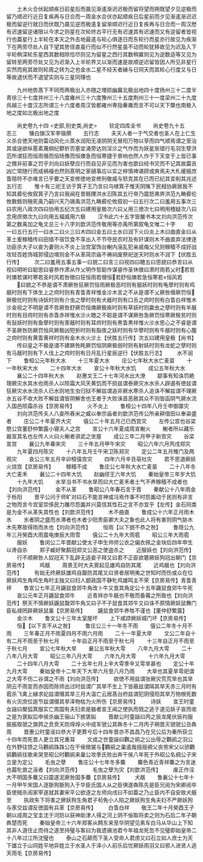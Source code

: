 <!-- { "loadSidebar": true } -->
　　土木火合伏起顺疾日前星后而晨见渐逺渐迟迟极而留将望而朔既望夕见逆极而留乃顺迟行近日复疾再与日合而一周金水合伏亦起顺疾日后星前而夕见渐逺渐迟迟极而留逆行就日而伏既乃晨见逆而极逺复留渐顺迟行近日复疾再与日合而一周汉厯有迟速留逆诸限以今求之则星在次轮终古平行无有迟速其有迟速而又有逆留者皆视行也葢星行上半轮在本天之外去地最逺与轮心俱逐日而东轮行而星亦行故见为疾渐下在两旁尽处人自下望其势径直虽行而似不行然星虽不动而轮犹移故见为迟及入下半轮稍深轮东星西其数相除恰尽则见为留星之西行其数稍赢则见为逆数适等又见为留转至两旁尽处又见为迟渐入上半轮界又以渐而速是故顺逆迟留皆因人所见非星行实然而宛其故则轮周之转为之也金水二星不经天者縁与日同天而其轮心行度又与日等故退伏而不退望实则与三星同理也








　　九州地势髙下不同而两极出入亦随之増损幽冀北极出地四十度扬州三十二度半青徐三十七度并州三十八度雍州三十六度豫州三十五度荆州三十一度梁州二十九度呉越三十度汉志所谓三十六度者周汉皆都雍州専指秦雍而言不可以天下槩也南极入地之度如北极出地之度









　　尚史卷九十四
<史部,别史类,尚史>
　　钦定四库全书
　　尚史卷九十五　　　　　　志三
　　镶白旗汉军李锴撰
　　五行志
　　夫天人者一于气交者也圣人在上仁生义杀合徳天地则雷动风化火蒸水润阳无凌阴阴无冒阳万物以孶而四气顺焉谓之至治其或逞欲纵慝紊蔑纲纪鬰折否塞坌涌旁达则淫沴之气作而为妖星辰错行毛羽生孽洪范所谓狂而恒雨僣而恒旸豫而恒燠急而恒寒捷于景响也然人作于下天变于上皆已事之徴非前事之罚乎刘向曰妖孽应行而自见非见而为害也歆曰经书灾而不记其故葢吉凶亡常随行而成祸福也然则髙明之家擿事应以实之梓慎禆谌顾或爽焉夫大札缓报庶眚隠符不亦难言已乎要之天变修徳地变修刑敬威与怒克其在已而已纪其变削其兆述五行志
　　惟十有三祀王访于箕子王乃言曰乌嘑箕子惟天阴隲下民相协厥居我不知其彛伦攸叙箕子乃言曰我闻在昔鲧陻洪水汩陈其五行帝乃震怒弗畀洪范九畴彛伦攸斁鲧则殛死禹乃嗣兴天乃锡禹洪范九畴彛伦攸叙初一曰五行次二曰羞用五事次三曰农用八政次四曰协用五纪次五曰建用皇极次六曰乂用三徳次七曰明用稽疑次八曰念用庶徴次九曰向用五福威用六极
　　汉书此六十五字皆雒书本文刘向洪范传次第之数禹加之龟文总三十八字刘歆洪范传敬用等亦禹所第叙龟文唯二十字
　　初一曰五行五行一曰水二曰火三曰木四曰金五曰土水曰润下火曰炎上木曰曲直金曰从革土爰稼穑传曰田猎不宿饮食不享出入不节夺民农时及有奸谋则木不曲直弃法律逐功臣杀大子以妾为妻则火不炎上治宫室饰台榭内滛乱犯亲戚侮父兄则稼穑不成好战攻轻百姓饰城郭侵边境则金不从革简宗庙不祷祠废祭祀逆天时则水不润下【伏胜五行传】
　　次二曰羞用五事五事一曰貌二曰言三曰视四曰聴五曰思貌曰恭言曰从视曰明听曰聪思曰睿恭作肃从作乂明作哲聪作谋睿作圣休徴曰肃时雨若乂时若哲时燠若谋时寒若圣时风若咎徴曰狂恒雨若僣恒若舒恒燠若急恒寒若恒风若
　　曰貌之不恭是谓不肃厥咎狂厥罚恒雨厥极恶时则有服妖时则有龟孽时则有鸡旤时则有下体生上之疴时则有青眚青祥惟金沴木言之不从是谓不乂厥咎僣厥罚恒厥极忧时则有诗妖时则有介虫之孽时则有犬旤时则有口舌之疴时则有白眚白祥惟木沴金视之不明是谓不哲厥咎舒厥罚恒燠厥极疾时则有草妖时则蠃虫之孽时则有羊旤时则有目疴时则有赤眚赤祥惟水沴火聴之不聪是谓不谋厥咎急厥罚恒寒厥极贫时则有鼔妖时则有鱼孽时则有豕旤时则有耳疴时则有黒眚黒祥惟火沴水思心之不睿是谓不圣厥咎防厥罚恒风厥极凶短折时则有脂夜之妖时则有华孽时则有牛旤时则有心腹之疴时则有黄眚黄祥时则有金木水火沴土【伏胜五行传】次五曰建用皇极【尚书】
　　传曰皇之不极是谓不建厥咎眊厥罚恒阴厥极弱时则有射妖时则有龙蛇之孽时则有马旤时则有下人伐上之疴时则有日月乱行星辰逆行【伏胜五行志】
　　水不润下
　　鲁桓公元年秋大水
　　十三年夏大水
　　庄公七年秋大水亡麦苗
　　十一年秋宋大水
　　二十四年大水
　　宣公十年秋大水饥
　　成公五年秋大水
　　襄公二十四年秋大水
　　赵惠文王二十七年河水出大潦
　　颛事有知诛罚絶理厥灾水其水也雨杀人以陨霜大风天黄饥而不损兹谓泰厥灾水水杀人辟遏有徳兹谓狂厥灾水水流杀人已水则地生虫归狱不解兹谓追非厥水寒杀人追诛不解兹谓不理厥水五谷不收大败不解兹谓皆阴解舍也王者于大败诛首恶赦其众不则皆函阴气厥水流入国邑陨霜杀谷【京房易传】
　　火不炎上
　　鲁桓公十四年八月壬申御廪灾
　　刘向洪范传夫人八妾所舂米之臧以奉宗庙者刘歆洪范传公所亲耕借田以奉粢盛者
　　庄公二十年夏齐大灾
　　僖公二十年五月己巳西宫灾
　　左传公宫也谷梁愍公宫董舒仲繁露小寝夫人之宫
　　宣公十六年夏成周宣榭火
　　榭者所以藏乐器宣其名也左传人火曰火榭者讲武之坐屋
　　成公三年二月甲子新宫灾
　　谷梁宣宫
　　襄公九年春宋灾
　　三十年五月甲午宋灾
　　昭公六年六月丙戌郑灾
　　九年夏四月陈灾
　　十八年五月壬午宋卫陈郑灾
　　定公二年五月雉门及两观灾
　　哀公三年五月辛卯桓僖宫灾
　　四年六月辛丑亳社灾
　　君不思道厥妖火烧宫【京房易传】
　　稼穑不成
　　鲁庄公七年秋大水亡麦苗
　　二十八年冬大亡麦禾
　　襄公二十四年大饥
　　赵幽缪王六年大饥
　　秦始皇帝三年岁大饥
　　十九年大饥
　　水旱当书不书水旱而曰大亡麦禾者土气不养稼穑不成者也【刘向洪范传】
　　金不从革
　　鲁昭公八年春石言于晋
　　秦献公十八年雨金于栎阳
　　晋平公问于师旷对曰石不能言神或冯焉作事不时怨讟动于民则有非言之物而言今宫室崇侈民力雕尽怨讟并兴莫信其性石之言不亦宜乎【左传】金石同类是为金不从革失其性也【刘歆洪范传】
　　木不曲直
　　鲁成公十六年正月雨木氷
　　氷者阴之盛而水滞者也木者少阳贵臣卿大夫之象也此人将有害则阴气胁木木先寒故得雨而氷也【刘向洪范传】
　　恒雨【以下貌不恭之咎】
　　鲁隠公九年三月癸酉大雨震电庚辰大雨雪
　　僖公二十九年大雨雹
　　昭公三年大雨雹
　　服妖
　　鲁闵公二年晋献公使太子申生帅师公衣之偏衣佩之金玦后四年申生以谗自杀
　　郑子臧好聚鹬冠郑文公恶之使盗杀之
　　近服妖也【刘向洪范传】
　　行不顺厥咎人奴冠天下乱辟无适妾子拜又曰君不正臣欲簒厥妖狗冠出朝门【京房易传】
　　鸡旤
　　周景王时大夫賔起见雄鸡自防其尾
　　近鸡旤也【刘向洪范传】
　　有始无终厥妖雄鸡自齧防其尾又曰贤者居明夷之世知时而伤或众在位厥妖鸡生角鸡生角时主独又曰妇人颛政国不静牝鸡雄鸣主不荣【京房易传】青眚青祥
　　鲁宣公七年正月鼷鼠食郊牛角改卜牛又食其角定公十五年鼷鼠食郊牛牛死
　　哀公元年正月鼷鼠食郊牛
　　近青祥亦牛旤也不敬而备霿之所致也【刘向洪范传】祭天不慎厥妖鼷鼠齧郊牛角又曰子不子鼠食其郊牛又曰诛不原情厥妖鼠舞门臣私禄罔辟厥妖鼠巢【京房易传】
　　鼷鼠食郊牛养牲不谨也【董仲舒繁露】
　　金沴木
　　鲁文公十三年太室屋坏
　　上下咸誖厥妖城门坏【京房易传】
　　恒【以下言不从之咎】
　　鲁庄公三十一年冬不雨
　　僖公二年冬十月不雨
　　三年春正月不雨夏四月不雨六月雨
　　二十一年夏大旱
　　文公二年自十有二月不雨至于秋七月
　　十年自正月不雨至于秋七月
　　十三年自正月不雨至于秋七月
　　宣公七年秋大旱
　　襄公五年秋大雩
　　八年九月大雩
　　二十八年八月大雩
　　昭公三年八月大雩
　　六年九月大雩
　　十六年九月大雩
　　二十四年八月大雩
　　二十五年七月上辛大雩季辛又雩旱甚也
　　定公十年九月大雩
　　秦始皇帝十二年天下大旱六月至八月乃雨
　　大旱也其夏旱雩祀谓之大雩不伤二谷谓之不雨【刘向洪范传】
　　欲徳不用兹谓张厥灾荒荒旱也其旱阴云不雨变而赤因而除师出过时兹谓广其旱不生上下皆蔽兹谓隔其旱天赤三月时有雹杀飞禽上縁求妃兹谓僣其旱三月大温亡云居髙台府兹谓犯阴侵阳其旱万物根死数有火灾庶位逾节兹谓僣其旱泽物枯为火所伤【京房易传】
　　诗妖
　　宣王时童女謡曰檿弧箕服实亡周国有夫妇卖是器者宣王闻之使执而戮之逃于道见妖子哀而收之是为褒姒后申侯杀幽王骊山下掳褒姒
　　晋献公时童謡曰丙之辰龙尾伏辰袀服振振取虢之旗鹑之贲贲天防焞焞火中成军虢公其犇冬十二月丙子朔晋灭虢虢公丑犇周
　　晋惠公时童谣曰恭大子更葬兮后十四年晋亦不昌昌乃在兄公后为秦所获立十四年而死晋人更立其兄重耳
　　文成之世童謡曰鸜之鹆之公出辱之鸜鹆之羽公在外野往馈之马鸜鹆跦跦公在干侯徴裳与鸜鹆之巢逺哉揺揺禂父丧劳宋父以骄鸜鹆鸜鹆往歌来哭至昭公时鸜鹆来巢公攻季氏败出奔干侯八年死于外昭公名禂公子宋立是为定公
　　毛虫之孽
　　鲁庄公十七年冬多麋
　　麋色青近青祥麋之为言迷也葢牝兽之滛者【刘向洪范传】
　　毛虫之孽为灾【刘歆洪范传】
　　废正作淫大不明国多麋又曰震遂泥厥咎国多麋【京房易传】
　　犬旤
　　鲁襄公十七年十一月甲午宋国人逐狾狗狾狗入于华臣氏国人从之臣惧遂犇陈先是臣兄阅为宋卿阅卒臣使贼杀阅家宰遂就其妻宋平公欲逐之左师向戌曰不如葢之乃止臣内不自安故犬旤至
　　执政失下将害之厥妖狗生角君子茍免小人陷之厥妖狗生角夫妇不严厥妖狗与豕交兹谓反徳国有兵革【京房易传】
　　白眚白祥
　　敬王二年十月癸酉王子朝以成周之宝圭沈于河防以获神助津人得之河上阴不佞取将卖之则为石后二年子朝犇楚而死
　　秦始皇帝三十六年郑客从闗东来至华阴望见素车白马从华山上下知其非人道住止而待之遂至持璧与客曰为我遗镐池君今年祖龙死忽不见璧即始皇帝二十八年过江所沈璧也
　　泰山之石颠而下圣人受命人君虏又曰石立如人庶士为天下雄立于山同姓平地异姓立于水圣人于泽小人前乐后忧厥妖雨羽又曰邪人进贤人逃天雨毛【京房易传】
